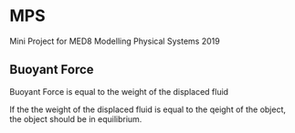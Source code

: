# MPS
Mini Project for MED8 Modelling Physical Systems 2019

## Buoyant Force
Buoyant Force is equal to the weight of the displaced fluid

If the the weight of the displaced fluid is equal to the qeight of the object, the object should be in equilibrium.
